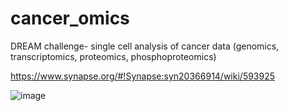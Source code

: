 # cancer_omics
DREAM challenge- single cell analysis of cancer data (genomics, transcriptomics, proteomics, phosphoproteomics)

https://www.synapse.org/#!Synapse:syn20366914/wiki/593925

![image](https://s3.amazonaws.com/proddata.sagebase.org/3392045/0293580d-7d58-4f98-83f2-0220c71b9195/figure_2.jpg?response-content-disposition=attachment%3B%20filename%3D%22figure_2.jpg%22%3B%20filename%2A%3Dutf-8%27%27figure_2.jpg&response-content-type=image%2Fjpeg&X-Amz-Security-Token=IQoJb3JpZ2luX2VjEML%2F%2F%2F%2F%2F%2F%2F%2F%2F%2FwEaCXVzLWVhc3QtMSJHMEUCIQCj9FdefevVKcNWTao32HNG6uLZT14tgaU1rzikhbPZ1AIgP5irdClSmYExI%2Ft1ZKlYpQkfqoAaGj05wgbAbpxpG%2BUq0AIIKhAAGgwzMjU1NjU1ODU4MzkiDHSWsoC8zbNwDyHY5iqtApKbsWVMkAb3QF%2BFJJXv8xEY7yTTq%2BQr0Q%2B8HkHrpJdh1sURjZAklreO4ysWug2NebbBr4OmOlt1MgoMjwtALN63NGATa9BUvfkuGk0BA5aAjlOn7b53uzxOzDUlSNtx75XMfHcm2Srp%2BRWeYUVK5C0Ocqk5vFcPy1xnlCYQxBpvA2I%2BipPSa55hw7DGlPZkeAg3gdAHVhS4nowoNGYQL%2BV5Zw6DaA8i2B%2BeL4yn4rW0pUq4qxTwUiY1k2G8d8Vd0RBYala7%2F%2B3dkzcJveY4fytBs1kXQefx2TmlexeJXPFvndR0Ux%2BXLsC9A9hGHFL3RBDxIWp62cwuS8jjxe4PRvE9v6EOiIC8D8vrtb72L9ps9vbpjHVPoQW04IJ2CS80iz3gVt6r68WtRq%2Fe7a8wlomC8AU6zwJI2avKGz4kM0gEA%2FnwmCgAepNsVKj8RYwo0Q1X6AWW9R%2B6FZeG74E%2Flbcr%2BgfWBEUUPPyVMq6deY70nAb6b3zkqUSvqcWdTv8O4HJjJqFTYANTsEFGvYSAt5K%2FhXbVJaEQmXyHY2cBJo73dSwIe%2Fr%2BGVOlgrnJqZFUrSEtoy4pS5HNLCV102RHhLqU37Ty3oytpQHJg%2BX3ljZKBD9900MBtkcaJJOfGJaWjhNCPCeP9qNgT%2B5Otw%2FikdrFYM0%2B1M8NOA%2FHzVgrIgjGAmA1w8XC9stnty6tTtn6fV8InuXMMsybcNVqdigTHgHyFgLDnOygnoFIXUm9i%2FEQNshKr%2BEjM9Rfc7z9EqglKiyD96oLxZm%2FdD7JFPGq2kAqIw9qC7zEuIcLbb5GdhymRoKS792mKnROsFjJxgVlLTAiuiBu8mFjdJW%2BhpXAEspMXiy%2FaQ%3D%3D&X-Amz-Algorithm=AWS4-HMAC-SHA256&X-Amz-Date=20191223T100719Z&X-Amz-SignedHeaders=host&X-Amz-Expires=30&X-Amz-Credential=ASIAUXTJYTGXZBWO4SBT%2F20191223%2Fus-east-1%2Fs3%2Faws4_request&X-Amz-Signature=b1c66e1861490db80fcadb58897459d1df5ef290eeefd7f2a28dce5493533c32)
